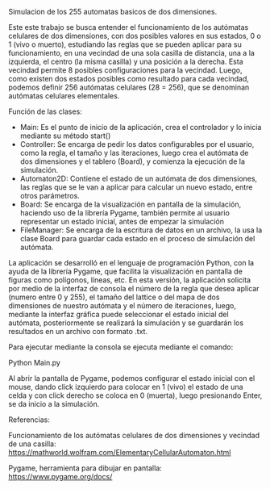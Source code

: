 Simulacion de los 255 automatas basicos de dos dimensiones.

Este este trabajo se busca entender el funcionamiento de los autómatas celulares de dos dimensiones, con dos posibles valores en sus estados, 0 o 1 (vivo o muerto), estudiando las reglas que se pueden aplicar para su funcionamiento, en una vecindad de una sola casilla de distancia, una a la izquierda, el centro (la misma casilla) y una posición a la derecha. Esta vecindad permite 8 posibles configuraciones para la vecindad. Luego, como existen dos estados posibles como resultado para cada vecindad, podemos definir 256 autómatas celulares (28 = 256), que se denominan autómatas celulares elementales.

Función de las clases:

-	Main: Es el punto de inicio de la aplicación, crea el controlador y lo inicia mediante su método start()
-	Controller: Se encarga de pedir los datos configurables por el usuario, como la regla, el tamaño y las iteraciones, luego crea el autómata de dos dimensiones y el tablero (Board), y comienza la ejecución de la simulación.
-	Automaton2D: Contiene el estado de un autómata de dos dimensiones, las reglas que se le van a aplicar para calcular un nuevo estado, entre otros parámetros.
-	Board: Se encarga de la visualización en pantalla de la simulación, haciendo uso de la librería Pygame, también permite al usuario representar un estado inicial, antes de empezar la simulación
-	FileManager: Se encarga de la escritura de datos en un archivo, la usa la clase Board para guardar cada estado en el proceso de simulación del autómata.

La aplicación se desarrolló en el lenguaje de programación Python, con la ayuda de la librería Pygame, que facilita la visualización en pantalla de figuras como polígonos, líneas, etc. En esta versión, la aplicación solicita por medio de la interfaz de consola el número de la regla que desea aplicar (numero entre 0 y 255), el tamaño del lattice o del mapa de dos dimensiones de nuestro autómata y el número de iteraciones, luego, mediante la interfaz gráfica puede seleccionar el estado inicial del autómata, posteriormente se realizará la simulación y se guardarán los resultados en un archivo con formato .txt.

Para ejecutar mediante la consola se ejecuta mediante el comando: 
<p>Python Main.py</p> 

Al abrir la pantalla de Pygame, podemos configurar el estado inicial con el mouse, dando click izquierdo para colocar en 1 (vivo) el estado de una celda y con click derecho se coloca en 0 (muerta), luego presionando Enter, se da inicio a la simulación.

Referencias:

Funcionamiento de los autómatas celulares de dos dimensiones y vecindad de una casilla:
https://mathworld.wolfram.com/ElementaryCellularAutomaton.html

Pygame, herramienta para dibujar en pantalla:
https://www.pygame.org/docs/

